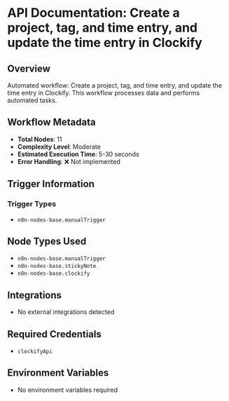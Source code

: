 # API Documentation: Create a project, tag, and time entry, and update the time entry in Clockify

## Overview
Automated workflow: Create a project, tag, and time entry, and update the time entry in Clockify. This workflow processes data and performs automated tasks.

## Workflow Metadata
- **Total Nodes**: 11
- **Complexity Level**: Moderate
- **Estimated Execution Time**: 5-30 seconds
- **Error Handling**: ❌ Not implemented

## Trigger Information
### Trigger Types
- `n8n-nodes-base.manualTrigger`

## Node Types Used
- `n8n-nodes-base.manualTrigger`
- `n8n-nodes-base.stickyNote`
- `n8n-nodes-base.clockify`

## Integrations
- No external integrations detected

## Required Credentials
- `clockifyApi`

## Environment Variables
- No environment variables required
